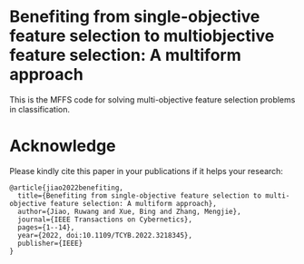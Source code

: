 # Benefiting from single-objective feature selection to multiobjective feature selection: A multiform approach
This is the MFFS code for solving multi-objective feature selection problems in classification.

# Acknowledge
Please kindly cite this paper in your publications if it helps your research:
```
@article{jiao2022benefiting,
  title={Benefiting from single-objective feature selection to multi-objective feature selection: A multiform approach},
  author={Jiao, Ruwang and Xue, Bing and Zhang, Mengjie},
  journal={IEEE Transactions on Cybernetics},
  pages={1--14},
  year={2022, doi:10.1109/TCYB.2022.3218345},
  publisher={IEEE}
}
```
